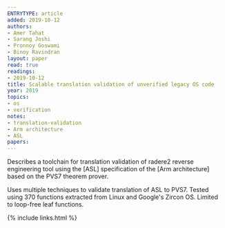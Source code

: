 ```yaml
---
ENTRYTYPE: article
added: 2019-10-12
authors:
- Amer Tahat
- Sarang Joshi
- Pronnoy Goswami
- Binoy Ravindran
layout: paper
read: true
readings:
- 2019-10-12
title: Scalable translation validation of unverified legacy OS code
year: 2019
topics:
- os
- verification
notes:
- translation-validation
- Arm architecture
- ASL
papers:
---
```


Describes a toolchain for translation validation of radere2 reverse engineering
tool using the [ASL] specification of the [Arm architecture] based on the PVS7 theorem prover.

Uses multiple techniques to validate translation of ASL to PVS7.
Tested using 370 functions extracted from Linux and Google's Zircon OS.
Limited to loop-free leaf functions.

{% include links.html %}
